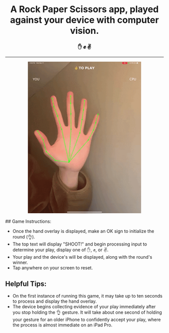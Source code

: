 <div align="center">
  <h1> A Rock Paper Scissors app, played against your device with computer vision. </h1>


### :hand: :fist: :v:
-----

![Demo](demo/demo.gif)

</div>
## Game Instructions:

 * Once the hand overlay is displayed, make an OK sign to initialize the round (:ok_hand:).
 * The top text will display "SHOOT!" and begin processing input to determine your play, display one of :hand:, :fist:, or :v:. 
 * Your play and the device's will be displayed, along with the round's winner.
 * Tap anywhere on your screen to reset.

## Helpful Tips:

 * On the first instance of running this game, it may take up to ten seconds to process and display the hand overlay. 
 * The device begins collecting evidence of your play immediately after you stop holding the :ok_hand: gesture. It will take about one second of holding your gesture for an older iPhone to confidently accept your play, where the process is almost immediate on an iPad Pro.
